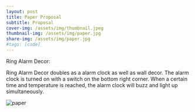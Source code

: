 ```yaml
---
layout: post
title: Paper Proposal
subtitle: Proposal
cover-img: /assets/img/thumbnail.jpeg
thumbnail-img: /assets/img/paper.jpg
share-img: /assets/img/paper.jpg
#tags: [code]
---
```


Ring Alarm Decor:

Ring Alarm Decor doubles as a alarm clock as well as wall decor. The alarm clock is turned on with a switch on the bottom right corner. When a certain time and temperature is reached, the alarm clock will buzz and light up simultaneously. 

![paper](https://victoriakimm.github.io/assets/img/paper.jpg)
